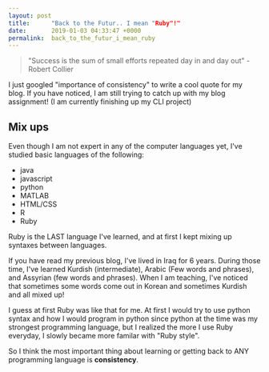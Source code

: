 ```yaml
---
layout: post
title:      "Back to the Futur.. I mean "Ruby"!"
date:       2019-01-03 04:33:47 +0000
permalink:  back_to_the_futur_i_mean_ruby
---
```



> "Success is the sum of small efforts repeated day in and day out" - Robert Collier

I just googled "importance of consistency" to write a cool quote for my blog. 
If you have noticed, I am still trying to catch up with my blog assignment! (I am currently finishing up my CLI project)


## Mix ups
Even though I am not expert in any of the computer languages yet, I've studied basic languages of the following:
* java
* javascript
* python
* MATLAB
* HTML/CSS
* R
* Ruby

Ruby is the LAST language I've learned, and at first I kept mixing up syntaxes between languages. 


If you have read my previous blog, I've lived in Iraq for 6 years. During those time, I've learned Kurdish (intermediate), Arabic (Few words and phrases), and Assyrian (few words and phrases). When I am teaching, I've noticed that sometimes some words come out in Korean and sometimes Kurdish and all mixed up!

I guess at first Ruby was like that for me. At first I would try to use python syntax and how I would program in python since python at the time was my strongest programming language, but I realized the more I use Ruby everyday, I slowly became more familar with "Ruby style". 

So I think the most important thing about learning or getting back to ANY programming language is **consistency**. 




